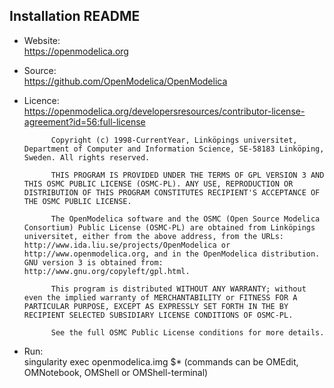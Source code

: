 ## Installation README

* Website:  
            https://openmodelica.org
* Source:   
            https://github.com/OpenModelica/OpenModelica

* Licence:  
            https://openmodelica.org/developersresources/contributor-license-agreement?id=56:full-license

            Copyright (c) 1998-CurrentYear, Linköpings universitet, Department of Computer and Information Science, SE-58183 Linköping, Sweden. All rights reserved.

            THIS PROGRAM IS PROVIDED UNDER THE TERMS OF GPL VERSION 3 AND THIS OSMC PUBLIC LICENSE (OSMC-PL). ANY USE, REPRODUCTION OR DISTRIBUTION OF THIS PROGRAM CONSTITUTES RECIPIENT'S ACCEPTANCE OF THE OSMC PUBLIC LICENSE.

            The OpenModelica software and the OSMC (Open Source Modelica Consortium) Public License (OSMC-PL) are obtained from Linköpings universitet, either from the above address, from the URLs: http://www.ida.liu.se/projects/OpenModelica or http://www.openmodelica.org, and in the OpenModelica distribution. GNU version 3 is obtained from: http://www.gnu.org/copyleft/gpl.html.

            This program is distributed WITHOUT ANY WARRANTY; without even the implied warranty of MERCHANTABILITY or FITNESS FOR A PARTICULAR PURPOSE, EXCEPT AS EXPRESSLY SET FORTH IN THE BY RECIPIENT SELECTED SUBSIDIARY LICENSE CONDITIONS OF OSMC-PL.

            See the full OSMC Public License conditions for more details.

* Run:      
            singularity exec openmodelica.img $* (commands can be OMEdit, OMNotebook, OMShell or OMShell-terminal)
